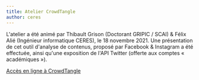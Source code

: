 ```yaml
---
title: Atelier CrowdTangle
author: ceres
---
```

L'atelier a été animé par Thibault Grison (Doctorant GRIPIC / SCAI) & Félix Alié (Ingénieur informatique CERES), le 18 novembre 2021. Une présentation de cet outil d'analyse de contenus, proposé par Facebook & Instagram a été effectuée, ainsi qu'une exposition de l'API Twitter (offerte aux comptes « académiques »).

[Accès en ligne à CrowdTangle](https://www.crowdtangle.com/)
